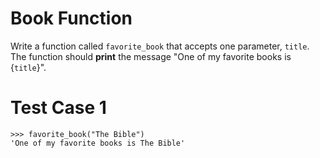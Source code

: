 # Book Function

Write a function called `favorite_book` that accepts one parameter, `title`. The function should **print** the message "One of my favorite books is {`title`}".


# Test Case 1
```
>>> favorite_book("The Bible")
'One of my favorite books is The Bible'
